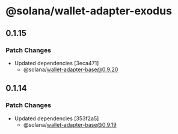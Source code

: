 # @solana/wallet-adapter-exodus

## 0.1.15

### Patch Changes

-   Updated dependencies [3eca471]
    -   @solana/wallet-adapter-base@0.9.20

## 0.1.14

### Patch Changes

-   Updated dependencies [353f2a5]
    -   @solana/wallet-adapter-base@0.9.19
